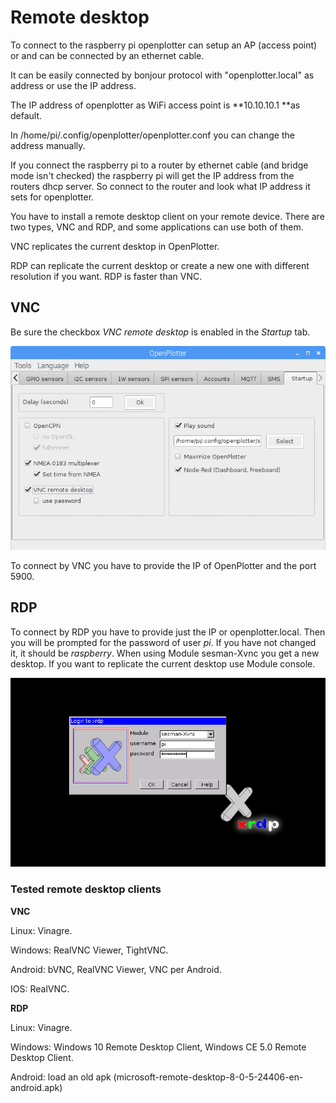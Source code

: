 # Remote desktop

To connect to the raspberry pi openplotter can setup an AP \(access point\) or and can be connected by an ethernet cable.

It can be easily connected by bonjour protocol with "openplotter.local" as address or use the IP address.

The IP address of openplotter as WiFi access point is **10.10.10.1 **as default.

In \/home\/pi\/.config\/openplotter\/openplotter.conf you can change the address manually.

If you connect the raspberry pi to a router by ethernet cable \(and bridge mode isn't checked\) the raspberry pi will get the IP address from the routers dhcp server. So connect to the router and look what IP address it sets for openplotter.

You have to install a remote desktop client on your remote device. There are two types, VNC and RDP, and some applications can use both of them.

VNC replicates the current desktop in OpenPlotter.

RDP can replicate the current desktop or create a new one with different resolution if you want. RDP is faster than VNC.

## VNC

Be sure the checkbox _VNC remote desktop_ is enabled in the _Startup_ tab.

![](/assets/screenshot.103.jpg)

To connect by VNC you have to provide the IP of OpenPlotter and the port 5900.

## RDP

To connect by RDP you have to provide just the IP or openplotter.local. Then you will be prompted for the password of user _pi_. If you have not changed it, it should be _raspberry_. When using Module sesman-Xvnc you get a new desktop. If you want to replicate the current desktop use Module console.

![](login_rdp.png)

### Tested remote desktop clients

**VNC**

Linux: Vinagre.

Windows: RealVNC Viewer, TightVNC.

Android: bVNC, RealVNC Viewer, VNC per Android.

IOS: RealVNC.

**RDP**

Linux: Vinagre.

Windows: Windows 10 Remote Desktop Client, Windows CE 5.0 Remote Desktop Client.

Android: load an old apk \(microsoft-remote-desktop-8-0-5-24406-en-android.apk\)


